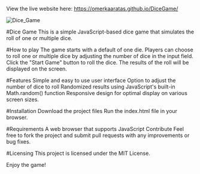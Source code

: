 View the live website here: https://omerkaaratas.github.io/DiceGame/

![Dice_Game](https://user-images.githubusercontent.com/118741717/217784241-108c2f48-afcb-44dc-bbfc-8d84b071ed0a.png)

#Dice Game
This is a simple JavaScript-based dice game that simulates the roll of one or multiple dice.

#How to play
The game starts with a default of one die.
Players can choose to roll one or multiple dice by adjusting the number of dice in the input field.
Click the "Start Game" button to roll the dice.
The results of the roll will be displayed on the screen.

#Features
Simple and easy to use user interface
Option to adjust the number of dice to roll
Randomized results using JavaScript's built-in Math.random() function
Responsive design for optimal display on various screen sizes.

#Installation
Download the project files
Run the index.html file in your browser.

#Requirements
A web browser that supports JavaScript
Contribute
Feel free to fork the project and submit pull requests with any improvements or bug fixes.

#Licensing
This project is licensed under the MIT License.

Enjoy the game!



